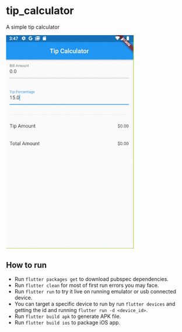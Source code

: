 # tip_calculator

A simple tip calculator

<img src="https://github.com/MichaelKMalak/simple_tip_calculator/blob/step-4/screenshots/screenshot_4.gif" width="350" />

## How to run ##
  - Run `flutter packages get` to download pubspec dependencies.
  - Run `flutter clean` for most of first run errors you may face.
  - Run `flutter run` to try it live on running emulator or usb connected device.
  - You can target a specific device to run by run `flutter devices` and getting the id and running `flutter run -d <device_id>`.
  - Run `flutter build apk` to generate APK file.
  - Run `flutter build ios` to package iOS app.
